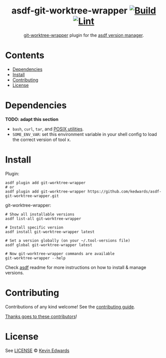 <div align="center">

# asdf-git-worktree-wrapper [![Build](https://github.com/kedwards/asdf-git-worktree-wrapper/actions/workflows/build.yml/badge.svg)](https://github.com/kedwards/asdf-git-worktree-wrapper/actions/workflows/build.yml) [![Lint](https://github.com/kedwards/asdf-git-worktree-wrapper/actions/workflows/lint.yml/badge.svg)](https://github.com/kedwards/asdf-git-worktree-wrapper/actions/workflows/lint.yml)

[git-worktree-wrapper](https://github.com/kedwards/git-worktree-wrapper) plugin for the [asdf version manager](https://asdf-vm.com).

</div>

# Contents

- [Dependencies](#dependencies)
- [Install](#install)
- [Contributing](#contributing)
- [License](#license)

# Dependencies

**TODO: adapt this section**

- `bash`, `curl`, `tar`, and [POSIX utilities](https://pubs.opengroup.org/onlinepubs/9699919799/idx/utilities.html).
- `SOME_ENV_VAR`: set this environment variable in your shell config to load the correct version of tool x.

# Install

Plugin:

```shell
asdf plugin add git-worktree-wrapper
# or
asdf plugin add git-worktree-wrapper https://github.com/kedwards/asdf-git-worktree-wrapper.git
```

git-worktree-wrapper:

```shell
# Show all installable versions
asdf list-all git-worktree-wrapper

# Install specific version
asdf install git-worktree-wrapper latest

# Set a version globally (on your ~/.tool-versions file)
asdf global git-worktree-wrapper latest

# Now git-worktree-wrapper commands are available
git-worktree-wrapper --help
```

Check [asdf](https://github.com/asdf-vm/asdf) readme for more instructions on how to
install & manage versions.

# Contributing

Contributions of any kind welcome! See the [contributing guide](contributing.md).

[Thanks goes to these contributors](https://github.com/kedwards/asdf-git-worktree-wrapper/graphs/contributors)!

# License

See [LICENSE](LICENSE) © [Kevin Edwards](https://github.com/kedwards/)
